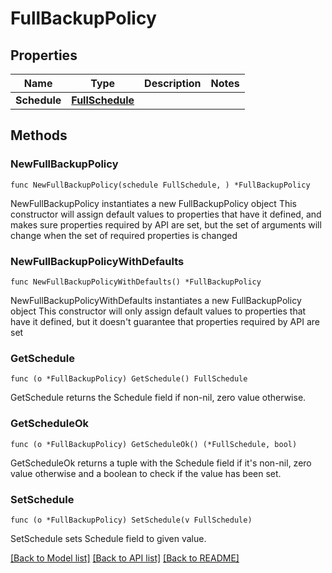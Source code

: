 # FullBackupPolicy

## Properties

Name | Type | Description | Notes
------------ | ------------- | ------------- | -------------
**Schedule** | [**FullSchedule**](FullSchedule.md) |  | 

## Methods

### NewFullBackupPolicy

`func NewFullBackupPolicy(schedule FullSchedule, ) *FullBackupPolicy`

NewFullBackupPolicy instantiates a new FullBackupPolicy object
This constructor will assign default values to properties that have it defined,
and makes sure properties required by API are set, but the set of arguments
will change when the set of required properties is changed

### NewFullBackupPolicyWithDefaults

`func NewFullBackupPolicyWithDefaults() *FullBackupPolicy`

NewFullBackupPolicyWithDefaults instantiates a new FullBackupPolicy object
This constructor will only assign default values to properties that have it defined,
but it doesn't guarantee that properties required by API are set

### GetSchedule

`func (o *FullBackupPolicy) GetSchedule() FullSchedule`

GetSchedule returns the Schedule field if non-nil, zero value otherwise.

### GetScheduleOk

`func (o *FullBackupPolicy) GetScheduleOk() (*FullSchedule, bool)`

GetScheduleOk returns a tuple with the Schedule field if it's non-nil, zero value otherwise
and a boolean to check if the value has been set.

### SetSchedule

`func (o *FullBackupPolicy) SetSchedule(v FullSchedule)`

SetSchedule sets Schedule field to given value.



[[Back to Model list]](../README.md#documentation-for-models) [[Back to API list]](../README.md#documentation-for-api-endpoints) [[Back to README]](../README.md)


